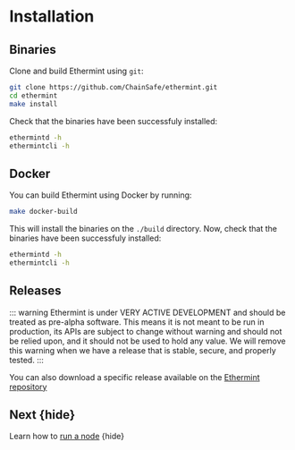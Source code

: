 <!--
order: 1
-->

# Installation

## Binaries

Clone and build Ethermint using `git`:

```bash
git clone https://github.com/ChainSafe/ethermint.git
cd ethermint
make install
```

Check that the binaries have been successfuly installed:

```bash
ethermintd -h
ethermintcli -h
```

## Docker

You can build Ethermint using Docker by running:

```bash
make docker-build
```

This will install the binaries on the `./build` directory. Now, check that the binaries have been
successfuly installed:

```bash
ethermintd -h
ethermintcli -h
```

## Releases

::: warning
Ethermint is under VERY ACTIVE DEVELOPMENT and should be treated as pre-alpha software. This means it is not meant to be run in production, its APIs are subject to change without warning and should not be relied upon, and it should not be used to hold any value. We will remove this warning when we have a release that is stable, secure, and properly tested.
:::

You can also download a specific release available on the [Ethermint repository](https://github.com/ChainSafe/ethermint/releases)

## Next {hide}

Learn how to [run a node](./.run_node.md) {hide}
